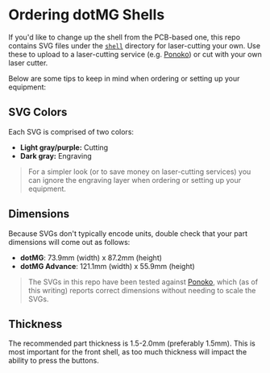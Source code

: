 # Ordering dotMG Shells

If you'd like to change up the shell from the PCB-based one, this repo contains SVG files under the [`shell`](/shell) directory for laser-cutting your own. Use these to upload to a laser-cutting service (e.g. [Ponoko](https://ponoko.com)) or cut with your own laser cutter.

Below are some tips to keep in mind when ordering or setting up your equipment:

## SVG Colors

Each SVG is comprised of two colors:
- **Light gray/purple:** Cutting
- **Dark gray:** Engraving

> For a simpler look (or to save money on laser-cutting services) you can ignore the engraving layer when ordering or setting up your equipment.

## Dimensions

Because SVGs don't typically encode units, double check that your part dimensions will come out as follows:
- **dotMG**: 73.9mm (width) x 87.2mm (height)
- **dotMG Advance**: 121.1mm (width) x 55.9mm (height)

> The SVGs in this repo have been tested against [Ponoko](https://ponoko.com), which (as of this writing) reports correct dimensions without needing to scale the SVGs.

## Thickness

The recommended part thickness is 1.5-2.0mm (preferably 1.5mm). This is most important for the front shell, as too much thickness will impact the ability to press the buttons.
